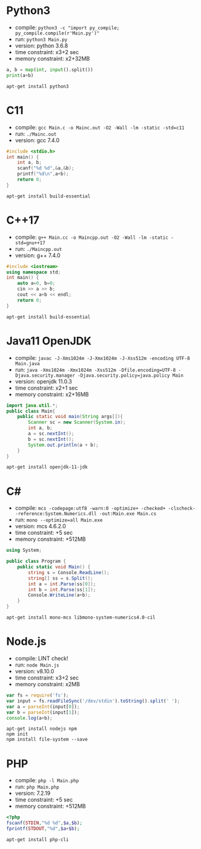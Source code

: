 # Python3
* compile: `python3 -c "import py_compile; py_compile.compile(r'Main.py')"`
* run: `python3 Main.py`
* version: python 3.6.8
* time constraint: x3+2 sec
* memory constraint: x2+32MB

```python
a, b = map(int, input().split())
print(a+b)
```

```
apt-get install python3
```

# C11
* compile: `gcc Main.c -o Mainc.out -O2 -Wall -lm -static -std=c11`
* run: `./Mainc.out`
* version: gcc 7.4.0

```c
#include <stdio.h>
int main() {
    int a, b;
    scanf("%d %d",&a,&b);
    printf("%d\n",a+b);
    return 0;
}
```

```
apt-get install build-essential
```

# C++17
* compile: `g++ Main.cc -o Maincpp.out -O2 -Wall -lm -static -std=gnu++17`
* run: `./Maincpp.out`
* version: g++ 7.4.0

```cpp
#include <iostream>
using namespace std;
int main() {
    auto a=0, b=0;
    cin >> a >> b;
    cout << a+b << endl;
    return 0;
}
```

```
apt-get install build-essential
```

# Java11 OpenJDK
* compile: `javac -J-Xms1024m -J-Xmx1024m -J-Xss512m -encoding UTF-8 Main.java`
* run: `java -Xms1024m -Xmx1024m -Xss512m -Dfile.encoding=UTF-8 -Djava.security.manager -Djava.security.policy=java.policy Main`
* version: openjdk 11.0.3
* time constraint: x2+1 sec
* memory constraint: x2+16MB

```java
import java.util.*;
public class Main{
    public static void main(String args[]){
        Scanner sc = new Scanner(System.in);
        int a, b;
        a = sc.nextInt();
        b = sc.nextInt();
        System.out.println(a + b);
    }
}
```

```
apt-get install openjdk-11-jdk
```

# C#
* compile: `mcs -codepage:utf8 -warn:0 -optimize+ -checked+ -clscheck- -reference:System.Numerics.dll -out:Main.exe Main.cs`
* run: `mono --optimize=all Main.exe`
* version: mcs 4.6.2.0
* time constraint: +5 sec
* memory constraint: +512MB

```c#
using System;

public class Program {
    public static void Main() {
        string s = Console.ReadLine();
        string[] ss = s.Split();
        int a = int.Parse(ss[0]);
        int b = int.Parse(ss[1]);
        Console.WriteLine(a+b);
    }
}
```

```
apt-get install mono-mcs libmono-system-numerics4.0-cil
```

# Node.js
* compile: LINT check!
* run: `node Main.js`
* version: v8.10.0
* time constraint: x3+2 sec
* memory constraint: x2MB

```javascript
var fs = require('fs');
var input = fs.readFileSync('/dev/stdin').toString().split(' ');
var a = parseInt(input[0]);
var b = parseInt(input[1]);
console.log(a+b);
```

```
apt-get install nodejs npm
npm init
npm install file-system --save
```

# PHP
* compile: `php -l Main.php`
* run: `php Main.php`
* version: 7.2.19
* time constraint: +5 sec
* memory constraint: +512MB

```php
<?php
fscanf(STDIN,"%d %d",$a,$b);
fprintf(STDOUT,"%d",$a+$b);

```

```
apt-get install php-cli
```
